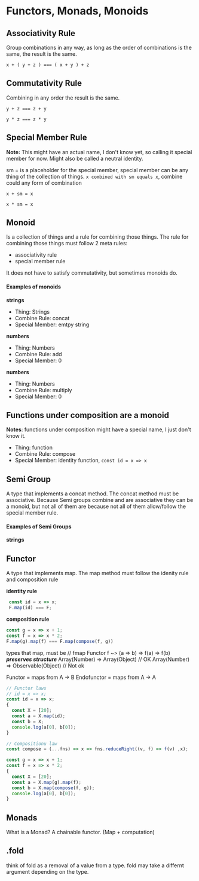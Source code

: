 # Functors, Monads, Monoids

## Associativity Rule
Group combinations in any way, as long as the order of combinations is the same, the result is the same.

`x + ( y + z ) === ( x + y ) + z`

## Commutativity Rule
Combining in any order the result is the same.

`y + z === z + y`

`y * z === z * y`

## Special Member Rule
__Note:__ This might have an actual name, I don't know yet, so calling it special member for now.
Might also be called a neutral identity.

sm = is a placeholder for the special member, special member can be any thing of the collection of things.
`x combined with sm equals x`, combine could any form of combination

`x + sm = x`

`x * sm = x`

## Monoid
Is a collection of things and a rule for combining those things.
The rule for combining those things must follow 2 meta rules: 

- associativity rule
- special member rule

It does not have to satisfy commutativity, but sometimes monoids do.

#### Examples of monoids
__strings__
- Thing: Strings
- Combine Rule: concat
- Special Member: emtpy string

__numbers__
- Thing: Numbers
- Combine Rule: add
- Special Member: 0

__numbers__
- Thing: Numbers
- Combine Rule: multiply
- Special Member: 0

## Functions under composition are a monoid
__Notes__: functions under composition might have a special name, I just don't know it.

- Thing: function
- Combine Rule: compose
- Special Member: identity function, `const id = x => x`



## Semi Group
A type that implements a concat method. The concat method must be associative. Because Semi groups combine and are associative they can be a monoid, but not all of them are because not all of them allow/follow the special member rule.

#### Examples of Semi Groups
__strings__

## Functor
A type that implements map. The map method must follow the idenity rule and composition rule

__identity rule__
```javascript
 const id = x => x;
 F.map(id) === F;
```
__composition rule__
```javascript
const g = x => x + 1;
const f = x => x * 2;
F.map(g).map(f) === F.map(compose(f, g))
```


types that map, must be 
// fmap Functor f ~> (a => b) => f(a) => f(b)
___preserves structure___
Array(Number) => Array(Object) // OK
Array(Number) => Observable(Object) // Not ok

Functor = maps from A -> B
Endofunctor = maps from A -> A
```javascript
// Functor laws
// id = x => x;
const id = x => x;
{
  const X = [20];
  const a = X.map(id);
  const b = X;
  console.log(a[0], b[0]);
}

// Compositionu law
const compose = (...fns) => x => fns.reduceRight((v, f) => f(v) ,x);

const g = x => x + 1;
const f = x => x * 2;
{
  const X = [20];
  const a = X.map(g).map(f);
  const b = X.map(compose(f, g));
  console.log(a[0], b[0]);
}
```
## Monads
What is a Monad?
A chainable functor. (Map + computation)

## .fold
think of fold as a removal of a value from a type. fold may take a differnt argument depending on the type.
